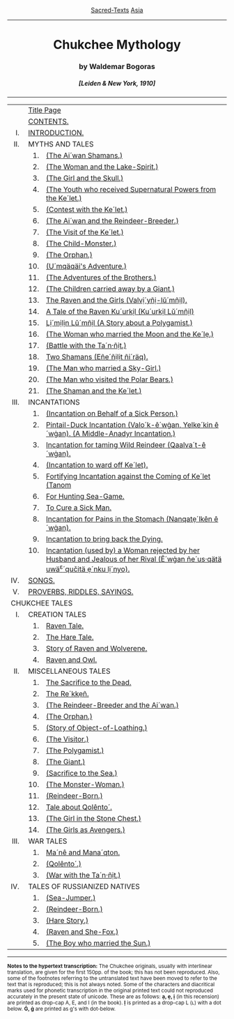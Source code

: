 <body><p align="center"><a href="../../index.htm">Sacred-Texts</a> <a href="../index.htm">Asia</a></p>
 
 <hr>
 
 <h1 align="center">Chukchee Mythology</h1>
 
 <h3 align="center">by Waldemar Bogoras</h3>
 
 <h5 align="center">[Leiden &amp; New York, 1910]</h5>
 
 <hr>
 
 <table>
 
 <tr><td></td><td colspan="2"><a href="cm00.htm">Title Page</a></td></tr>
 <tr><td></td><td colspan="2"><a href="cm01.htm">CONTENTS.</a></td></tr>
 <tr><td align="right" valign="top">I. </td><td colspan="2"><a href="cm02.htm">INTRODUCTION.</a></td></tr>
 <tr><td align="right" valign="top">II. </td><td colspan="2">MYTHS AND TALES</td></tr>
 <tr><td></td><td align="right" valign="top">1.</td><td><a href="cm03.htm">(The Ai´wan Shamans.)</a></td></tr>
 <tr><td></td><td align="right" valign="top">2.</td><td><a href="cm04.htm">(The Woman and the Lake-Spirit.)</a></td></tr>
 <tr><td></td><td align="right" valign="top">3.</td><td><a href="cm05.htm">(The Girl and the Skull.)</a></td></tr>
 <tr><td></td><td align="right" valign="top">4.</td><td><a href="cm06.htm">(The Youth who received Supernatural Powers from the Ke´let.)</a></td></tr>
 <tr><td></td><td align="right" valign="top">5.</td><td><a href="cm07.htm">(Contest with the Ke´let.)</a></td></tr>
 <tr><td></td><td align="right" valign="top">6.</td><td><a href="cm08.htm">(The Ai´wan and the Reindeer-Breeder.)</a></td></tr>
 <tr><td></td><td align="right" valign="top">7.</td><td><a href="cm09.htm">(The Visit of the Ke´let.)</a></td></tr>
 <tr><td></td><td align="right" valign="top">8.</td><td><a href="cm10.htm">(The Child-Monster.)</a></td></tr>
 <tr><td></td><td align="right" valign="top">9.</td><td><a href="cm11.htm">(The Orphan.)</a></td></tr>
 <tr><td></td><td align="right" valign="top">10.</td><td><a href="cm12.htm">(U´mqäqäi's Adventure.)</a></td></tr>
 <tr><td></td><td align="right" valign="top">11.</td><td><a href="cm12a.htm">(The Adventures of the Brothers.)</a></td></tr>
 <tr><td></td><td align="right" valign="top">12.</td><td><a href="cm13.htm">(The Children carried away by a Giant.)</a></td></tr>
 <tr><td></td><td align="right" valign="top">13.</td><td><a href="cm14.htm">The Raven and the Girls (Valvị´yñị-lŭ´mñịl).</a></td></tr>
 <tr><td></td><td align="right" valign="top">14.</td><td><a href="cm15.htm">A Tale of the Raven Ku´urkịl (Ku´urkịl Lŭ´mñịl)</a></td></tr>
 <tr><td></td><td align="right" valign="top">15.</td><td><a href="cm16.htm">Lị´mịlịn Lŭ´mñịl (A Story about a Polygamist.)</a></td></tr>
 <tr><td></td><td align="right" valign="top">16.</td><td><a href="cm17.htm">(The Woman who married the Moon and the Ke´lẹ.)</a></td></tr>
 <tr><td></td><td align="right" valign="top">17.</td><td><a href="cm18.htm">(Battle with the Ta´n·ñịt.)</a></td></tr>
 <tr><td></td><td align="right" valign="top">18.</td><td><a href="cm19.htm">Two Shamans (Eñe´ñịlịt ñi´räq).</a></td></tr>
 <tr><td></td><td align="right" valign="top">19.</td><td><a href="cm20.htm">(The Man who married a Sky-Girl.)</a></td></tr>
 <tr><td></td><td align="right" valign="top">20.</td><td><a href="cm21.htm">(The Man who visited the Polar Bears.)</a></td></tr>
 <tr><td></td><td align="right" valign="top">21.</td><td><a href="cm22.htm">(The Shaman and the Ke´let.)</a></td></tr>
 <tr><td align="right" valign="top">III. </td><td colspan="2">INCANTATIONS</td></tr>
 <tr><td></td><td align="right" valign="top">1.</td><td><a href="cm23.htm">(Incantation on Behalf of a Sick Person.)</a></td></tr>
 <tr><td></td><td align="right" valign="top">2.</td><td><a href="cm24.htm">Pintail-Duck Incantation (Valo´k-ê´wġan, Yelke´kin ê´wġan). (A Middle-Anadyr Incantation.)</a></td></tr>
 <tr><td></td><td align="right" valign="top">3.</td><td><a href="cm25.htm">Incantation for taming Wild Reindeer (Qaalva´t-ê´wġan).</a></td></tr>
 <tr><td></td><td align="right" valign="top">4.</td><td><a href="cm26.htm">(Incantation to ward off Ke´let).</a></td></tr>
 <tr><td></td><td align="right" valign="top">5.</td><td><a href="cm27.htm">Fortifying Incantation against the Coming of Ke´let (Tanom</a></td></tr>
 <tr><td></td><td align="right" valign="top">6.</td><td><a href="cm28.htm">For Hunting Sea-Game.</a></td></tr>
 <tr><td></td><td align="right" valign="top">7.</td><td><a href="cm29.htm">To Cure a Sick Man.</a></td></tr>
 <tr><td></td><td align="right" valign="top">8.</td><td><a href="cm30.htm">Incantation for Pains in the Stomach (Nanqatẹ´lkên ê´wġan).</a></td></tr>
 <tr><td></td><td align="right" valign="top">9.</td><td><a href="cm31.htm">Incantation to bring back the Dying.</a></td></tr>
 <tr><td></td><td align="right" valign="top">10.</td><td><a href="cm32.htm">Incantation (used by) a Woman rejected by her Husband and Jealous of her Rival (Ê´wġan ñe´us·qätä uwä<sup>ɛ</sup>´qučitä ẹ´nku lị´nyo).</a></td></tr>
 <tr><td align="right" valign="top">IV. </td><td colspan="2"><a href="cm33.htm">SONGS.</a></td></tr>
 <tr><td align="right" valign="top">V. </td><td colspan="2"><a href="cm34.htm">PROVERBS, RIDDLES, SAYINGS.</a></td></tr>
 <tr><td colspan="3">CHUKCHEE TALES</td></tr>
 <tr><td align="right" valign="top">I. </td><td colspan="2">CREATION TALES</td></tr>
 <tr><td></td><td align="right" valign="top">1.</td><td><a href="cm35.htm">Raven Tale.</a></td></tr>
 <tr><td></td><td align="right" valign="top">2.</td><td><a href="cm36.htm">The Hare Tale.</a></td></tr>
 <tr><td></td><td align="right" valign="top">3.</td><td><a href="cm37.htm">Story of Raven and Wolverene.</a></td></tr>
 <tr><td></td><td align="right" valign="top">4.</td><td><a href="cm38.htm">Raven and Owl.</a></td></tr>
 <tr><td align="right" valign="top">II. </td><td colspan="2">MISCELLANEOUS TALES</td></tr>
 <tr><td></td><td align="right" valign="top">1.</td><td><a href="cm39.htm">The Sacrifice to the Dead.</a></td></tr>
 <tr><td></td><td align="right" valign="top">2.</td><td><a href="cm40.htm">The Re´kkẹñ.</a></td></tr>
 <tr><td></td><td align="right" valign="top">3.</td><td><a href="cm41.htm">(The Reindeer-Breeder and the Ai´wan.)</a></td></tr>
 <tr><td></td><td align="right" valign="top">4.</td><td><a href="cm42.htm">(The Orphan.)</a></td></tr>
 <tr><td></td><td align="right" valign="top">5.</td><td><a href="cm43.htm">(Story of Object-of-Loathing.)</a></td></tr>
 <tr><td></td><td align="right" valign="top">6.</td><td><a href="cm44.htm">(The Visitor.)</a></td></tr>
 <tr><td></td><td align="right" valign="top">7.</td><td><a href="cm45.htm">(The Polygamist.)</a></td></tr>
 <tr><td></td><td align="right" valign="top">8.</td><td><a href="cm46.htm">(The Giant.)</a></td></tr>
 <tr><td></td><td align="right" valign="top">9.</td><td><a href="cm47.htm">(Sacrifice to the Sea.)</a></td></tr>
 <tr><td></td><td align="right" valign="top">10.</td><td><a href="cm48.htm">(The Monster-Woman.)</a></td></tr>
 <tr><td></td><td align="right" valign="top">11.</td><td><a href="cm49.htm">(Reindeer-Born.)</a></td></tr>
 <tr><td></td><td align="right" valign="top">12.</td><td><a href="cm50.htm">Tale about Qolênto´.</a></td></tr>
 <tr><td></td><td align="right" valign="top">13.</td><td><a href="cm51.htm">(The Girl in the Stone Chest.)</a></td></tr>
 <tr><td></td><td align="right" valign="top">14.</td><td><a href="cm52.htm">(The Girls as Avengers.)</a></td></tr>
 <tr><td align="right" valign="top">III. </td><td colspan="2">WAR TALES</td></tr>
 <tr><td></td><td align="right" valign="top">1.</td><td><a href="cm53.htm">Ma´nê and Mana´qton.</a></td></tr>
 <tr><td></td><td align="right" valign="top">2.</td><td><a href="cm54.htm">(Qolênto´.)</a></td></tr>
 <tr><td></td><td align="right" valign="top">3.</td><td><a href="cm55.htm">(War with the Ta´n·ñịt.)</a></td></tr>
 <tr><td align="right" valign="top">IV. </td><td colspan="2">TALES OF RUSSIANIZED NATIVES</td></tr>
 <tr><td></td><td align="right" valign="top">1.</td><td><a href="cm56.htm">(Sea-Jumper.)</a></td></tr>
 <tr><td></td><td align="right" valign="top">2.</td><td><a href="cm57.htm">(Reindeer-Born.)</a></td></tr>
 <tr><td></td><td align="right" valign="top">3.</td><td><a href="cm58.htm">(Hare Story.)</a></td></tr>
 <tr><td></td><td align="right" valign="top">4.</td><td><a href="cm59.htm">(Raven and She-Fox.)</a></td></tr>
 <tr><td></td><td align="right" valign="top">5.</td><td><a href="cm60.htm">(The Boy who married the Sun.)</a></td></tr>
 
 </table>
 
 <hr widtr="33%" align="center">
 
 <p><small><b>Notes to the hypertext transcription:</b> The Chukchee originals, usually with interlinear translation, are given for the first 150pp. of the book; this has not been reproduced. Also, some of the footnotes referring to the untranslated text have been moved to refer to the text that is reproduced; this is not always noted. Some of the characters and diacritical marks used for phonetic transcription in the original printed text could not reproduced accurately in the present state of unicode. These are as follows: <b>ạ, ẹ, ị</b> (in this recension) are printed as drop-cap A, E, and I (in the book). <b>ḷ</b> is printed as a drop-cap L (ʟ) with a dot below. <b>Ġ, ġ</b> are printed as g's with dot-below.</small></p>
 
 </body>